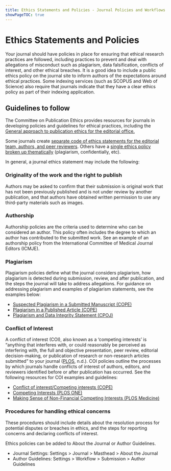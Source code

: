 ```yaml
---
title: Ethics Statements and Policies - Journal Policies and Workflows
showPageTOC: true
---
```


# Ethics Statements and Policies

Your journal should have policies in place for ensuring that ethical research practices are followed, including practices to prevent and deal with allegations of misconduct such as plagiarism, data falsification, conflicts of interest, and other ethical breaches.
It is a good idea to include a public ethics policy on the journal site to inform authors of the expectations around ethical practices. Some indexing services (such as SCOPUS and Web of Science) also require that journals indicate that they have a clear ethics policy as part of their indexing application.

## Guidelines to follow

The Committee on Publication Ethics provides resources for journals in developing policies and guidelines for ethical practices, including the [General approach to publication ethics for the editorial office.](https://publicationethics.org/resources/flowcharts/general-approach-publication-ethics-editorial-office)

Some journals create [separate code of ethics statements for the editorial team, authors, and peer reviewers](https://journal.lib.uoguelph.ca/index.php/perj/about#ethicseditorial). Others have a [single ethics policy broken up thematically](https://journals.plos.org/plosone/s/ethical-publishing-practice) (plagiarism, confidentially, etc).

In general, a journal ethics statement may include the following:

### Originality of the work and the right to publish

Authors may be asked to confirm that their submission is original work that has not been previously published and is not under review by another publication, and that authors have obtained written permission to use any third-party materials such as images.

### Authorship

Authorship policies are the criteria used to determine who can be considered an author. This policy often includes the degree to which an author has contributed to the submitted work. See an example of an authorship policy from the International Committee of Medical Journal Editors (ICMJE).  

### Plagiarism

Plagiarism policies define what the journal considers plagiarism, how plagiarism is detected during submission, review, and after publication, and the steps the journal will take to address allegations. For guidance on addressing plagiarism and examples of plagiarism statements, see the examples below:
- [Suspected Plagiarism in a Submitted Manuscript (COPE)](https://doi.org/10.24318/cope.2019.2.1)
- [Plagiarism in a Published Article (COPE)](https://doi.org/10.24318/cope.2019.2.2)
- [Plagiarism and Data Integrity Statement (CPOJ)](https://jps.library.utoronto.ca/index.php/cpoj/Plagiarism)

### Conflict of Interest

A conflict of interest (COI), also known as a ‘competing interests’ is “anything that interferes with, or could reasonably be perceived as interfering with, the full and objective presentation, peer review, editorial decision-making, or publication of research or non-research articles submitted” to your journal ([PLOS](https://journals.plos.org/plosone/s/competing-interests), n.d.). COI policies outline the processes by which journals handle conflicts of interest of authors, editors, and reviewers identified before or after publication has occurred. See the following resources for COI examples and guidelines:

- [Conflict of interest/Competing interests (COPE)](https://publicationethics.org/competinginterests)
- [Competing Interests (PLOS ONE)](https://journals.plos.org/plosone/s/competing-interests)
- [Making Sense of Non-Financial Competing Interests (PLOS Medicine)](https://doi.org/10.1371/journal.pmed.0050199)

### Procedures for handling ethical concerns
These procedures should include details about the resolution process for potential disputes or breaches in ethics, and the steps for reporting concerns and declaring conflicts of interest. 

Ethics policies can be added to About the Journal or Author Guidelines.
- Journal Settings: Settings > Journal > Masthead > About the Journal
- Author Guidelines: Settings > Workflow > Submission > Author Guidelines


